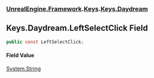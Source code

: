 ### [UnrealEngine.Framework](./UnrealEngine-Framework.md 'UnrealEngine.Framework').[Keys](./UnrealEngine-Framework-Keys.md 'UnrealEngine.Framework.Keys').[Keys.Daydream](./UnrealEngine-Framework-Keys-Daydream.md 'UnrealEngine.Framework.Keys.Daydream')
## Keys.Daydream.LeftSelectClick Field
  
```csharp
public const LeftSelectClick;
```
#### Field Value
[System.String](https://docs.microsoft.com/en-us/dotnet/api/System.String 'System.String')  
